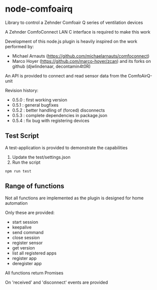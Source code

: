 # node-comfoairq

Library to control a Zehnder Comfoair Q series of ventilation devices

A Zehnder ComfoConnect LAN C interface is required to make this work

Development of this node.js plugin is heavily inspired on the work performed by:
* Michael Arnauts (https://github.com/michaelarnauts/comfoconnect)
* Marco Hoyer (https://github.com/marco-hoyer/zcan) and its forks on github (djwlindenaar, decontamin4t0R)

An API is provided to connect and read sensor data from the ComfoAirQ-unit

Revision history:

* 0.5.0 : first working version
* 0.5.1 : general bugfixes
* 0.5.2 : better handling of (forced) disconnects
* 0.5.3 : complete dependencies in package.json
* 0.5.4 : fix bug with registering devices 

## Test Script

A test-application is provided to demonstrate the capabilities

1. Update the test/settings.json
2. Run the script

```
npm run test
```

## Range of functions

Not all functions are implemented as the plugin is designed for home automation

Only these are provided:

* start session
* keepalive
* send command
* close session
* register sensor
* get version
* list all registered apps
* register app
* deregister app

All functions return Promises

On 'received' and 'disconnect' events are provided
